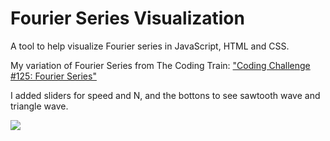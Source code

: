 # Fourier Series Visualization

A tool to help visualize Fourier series in JavaScript, HTML and CSS.

My variation of Fourier Series from The Coding Train: ["Coding Challenge #125: Fourier Series"](https://youtu.be/Mm2eYfj0SgA) 

I added sliders for speed and N, and the bottons to see sawtooth wave and triangle wave.


![](example.gif)

